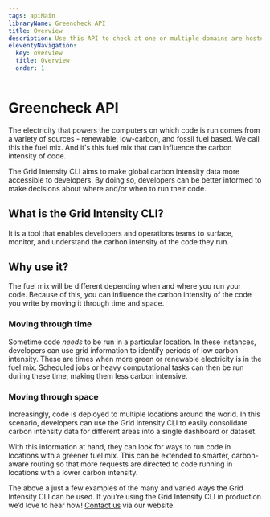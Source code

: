 ```yaml
---
tags: apiMain
libraryName: Greencheck API
title: Overview
description: Use this API to check at one or multiple domains are hosted on a green web host recognised by The Green Web Foundation.
eleventyNavigation:
  key: overview
  title: Overview
  order: 1
---
```


# Greencheck API

The electricity that powers the computers on which code is run comes from a variety of sources - renewable, low-carbon, and fossil fuel based. We call this the fuel mix. And it's this fuel mix that can influence the carbon intensity of code.

The Grid Intensity CLI aims to make global carbon intensity data more accessible to developers. By doing so, developers can be better informed to make decisions about where and/or when to run their code.

## What is the Grid Intensity CLI?

It is a tool that enables developers and operations teams to surface, monitor, and understand the carbon intensity of the code they run.

## Why use it?

The fuel mix will be different depending when and where you run your code. Because of this, you can influence the carbon intensity of the code you write by moving it through time and space.

### Moving through time

Sometime code _needs_ to be run in a particular location. In these instances, developers can use grid information to identify periods of low carbon intensity. These are times when more green or renewable electricity is in the fuel mix. Scheduled jobs or heavy computational tasks can then be run during these time, making them less carbon intensive.

### Moving through space

Increasingly, code is deployed to multiple locations around the world. In this scenario, developers can use the Grid Intensity CLI to easily consolidate carbon intensity data for different areas into a single dashboard or dataset.

With this information at hand, they can look for ways to run code in locations with a greener fuel mix. This can be extended to smarter, carbon-aware routing so that more requests are directed to code running in locations with a lower carbon intensity.

The above a just a few examples of the many and varied ways the Grid Intensity CLI can be used. If you’re using the Grid Intensity CLI in production we’d love to hear how! [Contact us](https://www.thegreenwebfoundation.org/support-form/) via our website.
